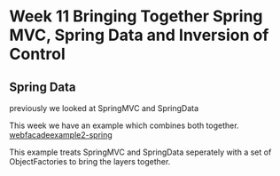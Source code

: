 # Week 11 Bringing Together Spring MVC, Spring Data and Inversion of Control

## Spring Data

previously we looked at  SpringMVC and SpringData 

This week we have an example which combines both together. 
[webfacadeexample2-spring](../week11/webfacadeexample2-spring )
 
This example treats SpringMVC and SpringData seperately with a set of ObjectFactories to bring the layers together.


